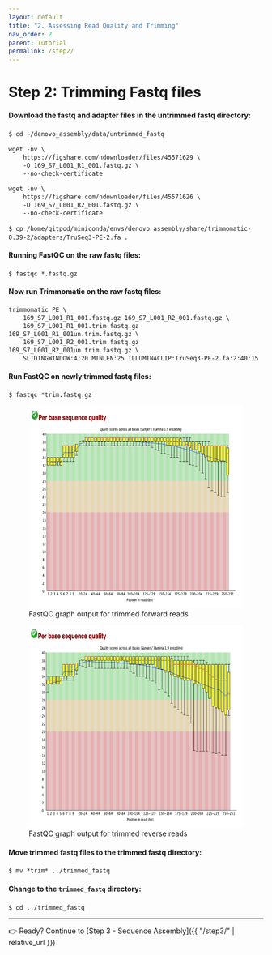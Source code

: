 ```yaml
---
layout: default
title: "2. Assessing Read Quality and Trimming"
nav_order: 2
parent: Tutorial
permalink: /step2/
---
```


# Step 2: Trimming Fastq files  

#### Download the fastq and adapter files in the untrimmed fastq directory:  
`$ cd ~/denovo_assembly/data/untrimmed_fastq`  

```
wget -nv \
    https://figshare.com/ndownloader/files/45571629 \
    -O 169_S7_L001_R1_001.fastq.gz \
    --no-check-certificate
```
```
wget -nv \
    https://figshare.com/ndownloader/files/45571626 \
    -O 169_S7_L001_R2_001.fastq.gz \
    --no-check-certificate
```
  

`$ cp /home/gitpod/miniconda/envs/denovo_assembly/share/trimmomatic-0.39-2/adapters/TruSeq3-PE-2.fa .` 


#### Running FastQC on the raw fastq files:  

`$ fastqc *.fastq.gz`  


#### Now run Trimmomatic on the raw fastq files:  

```
trimmomatic PE \
    169_S7_L001_R1_001.fastq.gz 169_S7_L001_R2_001.fastq.gz \
    169_S7_L001_R1_001.trim.fastq.gz 169_S7_L001_R1_001un.trim.fastq.gz \
    169_S7_L001_R2_001.trim.fastq.gz 169_S7_L001_R2_001un.trim.fastq.gz \
    SLIDINGWINDOW:4:20 MINLEN:25 ILLUMINACLIP:TruSeq3-PE-2.fa:2:40:15
```

#### Run FastQC on newly trimmed fastq files:  

`$ fastqc *trim.fastq.gz`  

<figure>
    <img src="../images/169_1_fastqc.png" width="500" height="400">
    <figcaption>FastQC graph output for trimmed forward reads</figcaption>
</figure>



<figure>
    <img src="../images/169_2_fastqc.png" width="500" height="400">
    <figcaption>FastQC graph output for trimmed reverse reads</figcaption>
</figure>

#### Move trimmed fastq files to the trimmed fastq directory:  
`$ mv *trim* ../trimmed_fastq`  



#### Change to the `trimmed_fastq` directory:  
`$ cd ../trimmed_fastq` 

---

👉 Ready? Continue to [Step 3 - Sequence Assembly]({{ "/step3/" | relative_url }})